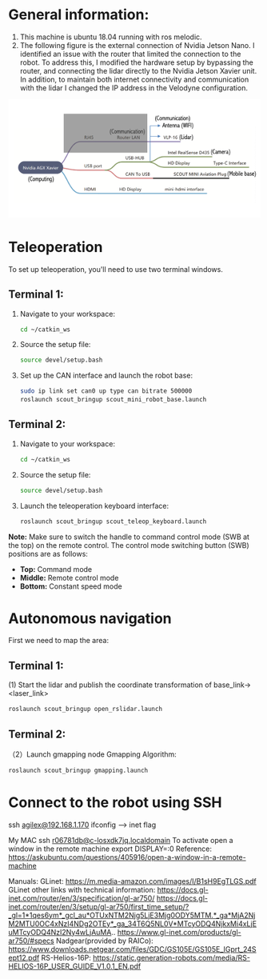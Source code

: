 # General information: 
1. This machine is ubuntu 18.04 running with ros melodic.
2. The following figure is the external connection of Nvidia Jetson Nano. I identified an issue with the router that
limited the connection to the robot. To address this, I modified the hardware setup by bypassing the router, and connecting
the lidar directly to the Nvidia Jetson Xavier unit. In addition, to maintain both internet connectivity and communication
with the lidar I changed the IP address in the Velodyne configuration.

![screenshot](HardwareArchitecture.png)

# Teleoperation

To set up teleoperation, you'll need to use two terminal windows.

## Terminal 1:
1. Navigate to your workspace:
   ```bash
   cd ~/catkin_ws
   ```
2. Source the setup file:
   ```bash
   source devel/setup.bash
   ```
3. Set up the CAN interface and launch the robot base:
   ```bash
   sudo ip link set can0 up type can bitrate 500000
   roslaunch scout_bringup scout_mini_robot_base.launch
   ```

## Terminal 2:
1. Navigate to your workspace:
   ```bash
   cd ~/catkin_ws
   ```
2. Source the setup file:
   ```bash
   source devel/setup.bash
   ```
3. Launch the teleoperation keyboard interface:
   ```bash
   roslaunch scout_bringup scout_teleop_keyboard.launch
   ```

**Note:** Make sure to switch the handle to command control mode (SWB at the top) on the remote control. The control mode switching button (SWB) positions are as follows:
- **Top:** Command mode
- **Middle:** Remote control mode
- **Bottom:** Constant speed mode


# Autonomous navigation

First we need to map the area:
## Terminal 1:
(1) Start the lidar and publish the coordinate transformation of base_link-><laser_link>
```bash
roslaunch scout_bringup open_rslidar.launch
```
## Terminal 2:
（2）Launch gmapping node Gmapping Algorithm:
```bash
roslaunch scout_bringup gmapping.launch
```


# Connect to the robot using SSH

ssh agilex@192.168.1.170
ifconfig --> inet flag

My MAC ssh r06781db@c-losxdk7jq.localdomain
To activate open a window in the remote machine export DISPLAY=:0
Reference: https://askubuntu.com/questions/405916/open-a-window-in-a-remote-machine

Manuals:
GLinet: https://m.media-amazon.com/images/I/B1sH9EgTLGS.pdf
GLinet other links with technical information: 
   https://docs.gl-inet.com/router/en/3/specification/gl-ar750/
   https://docs.gl-inet.com/router/en/3/setup/gl-ar750/first_time_setup/?_gl=1*1qes6ym*_gcl_au*OTUxNTM2Njg5LjE3Mjg0ODY5MTM.*_ga*MjA2NjM2MTU0OC4xNzI4NDg2OTEy*_ga_34T6Q5NL0V*MTcyODQ4NjkxMi4xLjEuMTcyODQ4NzI2Ny4wLjAuMA..
   https://www.gl-inet.com/products/gl-ar750/#specs
Nadgear(provided by RAICo): https://www.downloads.netgear.com/files/GDC/GS105E/GS105E_IGprt_24Sept12.pdf
RS-Helios-16P: https://static.generation-robots.com/media/RS-HELIOS-16P_USER_GUIDE_V1.0.1_EN.pdf
